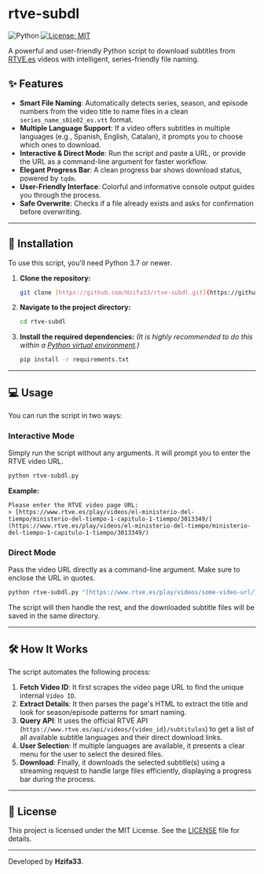 # rtve-subdl
![Python](https://img.shields.io/badge/Python-3.7+-blue.svg)
[![License: MIT](https://img.shields.io/badge/License-MIT-yellow.svg)](https://opensource.org/licenses/MIT)

A powerful and user-friendly Python script to download subtitles from [RTVE.es](https://www.rtve.es/play/) videos with intelligent, series-friendly file naming.



## ✨ Features

* **Smart File Naming**: Automatically detects series, season, and episode numbers from the video title to name files in a clean `series_name_s01e02_es.vtt` format.
* **Multiple Language Support**: If a video offers subtitles in multiple languages (e.g., Spanish, English, Catalan), it prompts you to choose which ones to download.
* **Interactive & Direct Mode**: Run the script and paste a URL, or provide the URL as a command-line argument for faster workflow.
* **Elegant Progress Bar**: A clean progress bar shows download status, powered by `tqdm`.
* **User-Friendly Interface**: Colorful and informative console output guides you through the process.
* **Safe Overwrite**: Checks if a file already exists and asks for confirmation before overwriting.

---

## 🚀 Installation

To use this script, you'll need Python 3.7 or newer.

1.  **Clone the repository:**
    ```bash
    git clone [https://github.com/Hzifa33/rtve-subdl.git](https://github.com/Hzifa33/rtve-subdl.git)
    ```

2.  **Navigate to the project directory:**
    ```bash
    cd rtve-subdl
    ```

3.  **Install the required dependencies:**
    *(It is highly recommended to do this within a [Python virtual environment](https://docs.python.org/3/library/venv.html).)*
    ```bash
    pip install -r requirements.txt
    ```

---

## 💻 Usage

You can run the script in two ways:

### Interactive Mode

Simply run the script without any arguments. It will prompt you to enter the RTVE video URL.

```bash
python rtve-subdl.py
```
**Example:**
```
Please enter the RTVE video page URL:
> [https://www.rtve.es/play/videos/el-ministerio-del-tiempo/ministerio-del-tiempo-1-capitulo-1-tiempo/3013349/](https://www.rtve.es/play/videos/el-ministerio-del-tiempo/ministerio-del-tiempo-1-capitulo-1-tiempo/3013349/)
```

### Direct Mode

Pass the video URL directly as a command-line argument. Make sure to enclose the URL in quotes.

```bash
python rtve-subdl.py "[https://www.rtve.es/play/videos/some-video-url/](https://www.rtve.es/play/videos/some-video-url/)"
```

The script will then handle the rest, and the downloaded subtitle files will be saved in the same directory.

---

## 🛠️ How It Works

The script automates the following process:

1.  **Fetch Video ID**: It first scrapes the video page URL to find the unique internal `Video ID`.
2.  **Extract Details**: It then parses the page's HTML to extract the title and look for season/episode patterns for smart naming.
3.  **Query API**: It uses the official RTVE API (`https://www.rtve.es/api/videos/{video_id}/subtitulos`) to get a list of all available subtitle languages and their direct download links.
4.  **User Selection**: If multiple languages are available, it presents a clear menu for the user to select the desired files.
5.  **Download**: Finally, it downloads the selected subtitle(s) using a streaming request to handle large files efficiently, displaying a progress bar during the process.

---

## 📄 License

This project is licensed under the MIT License. See the [LICENSE](LICENSE) file for details.

---
Developed by **Hzifa33**.
